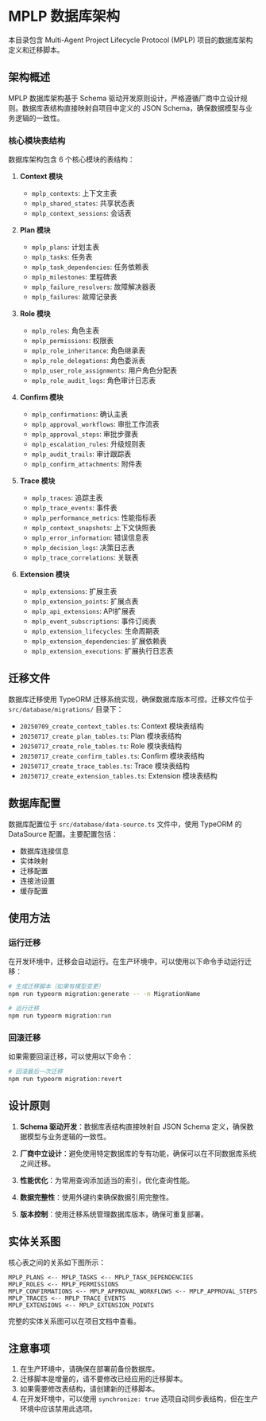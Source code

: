 # MPLP 数据库架构

本目录包含 Multi-Agent Project Lifecycle Protocol (MPLP) 项目的数据库架构定义和迁移脚本。

## 架构概述

MPLP 数据库架构基于 Schema 驱动开发原则设计，严格遵循厂商中立设计规则。数据库表结构直接映射自项目中定义的 JSON Schema，确保数据模型与业务逻辑的一致性。

### 核心模块表结构

数据库架构包含 6 个核心模块的表结构：

1. **Context 模块**
   - `mplp_contexts`: 上下文主表
   - `mplp_shared_states`: 共享状态表
   - `mplp_context_sessions`: 会话表

2. **Plan 模块**
   - `mplp_plans`: 计划主表
   - `mplp_tasks`: 任务表
   - `mplp_task_dependencies`: 任务依赖表
   - `mplp_milestones`: 里程碑表
   - `mplp_failure_resolvers`: 故障解决器表
   - `mplp_failures`: 故障记录表

3. **Role 模块**
   - `mplp_roles`: 角色主表
   - `mplp_permissions`: 权限表
   - `mplp_role_inheritance`: 角色继承表
   - `mplp_role_delegations`: 角色委派表
   - `mplp_user_role_assignments`: 用户角色分配表
   - `mplp_role_audit_logs`: 角色审计日志表

4. **Confirm 模块**
   - `mplp_confirmations`: 确认主表
   - `mplp_approval_workflows`: 审批工作流表
   - `mplp_approval_steps`: 审批步骤表
   - `mplp_escalation_rules`: 升级规则表
   - `mplp_audit_trails`: 审计跟踪表
   - `mplp_confirm_attachments`: 附件表

5. **Trace 模块**
   - `mplp_traces`: 追踪主表
   - `mplp_trace_events`: 事件表
   - `mplp_performance_metrics`: 性能指标表
   - `mplp_context_snapshots`: 上下文快照表
   - `mplp_error_information`: 错误信息表
   - `mplp_decision_logs`: 决策日志表
   - `mplp_trace_correlations`: 关联表

6. **Extension 模块**
   - `mplp_extensions`: 扩展主表
   - `mplp_extension_points`: 扩展点表
   - `mplp_api_extensions`: API扩展表
   - `mplp_event_subscriptions`: 事件订阅表
   - `mplp_extension_lifecycles`: 生命周期表
   - `mplp_extension_dependencies`: 扩展依赖表
   - `mplp_extension_executions`: 扩展执行日志表

## 迁移文件

数据库迁移使用 TypeORM 迁移系统实现，确保数据库版本可控。迁移文件位于 `src/database/migrations/` 目录下：

- `20250709_create_context_tables.ts`: Context 模块表结构
- `20250717_create_plan_tables.ts`: Plan 模块表结构
- `20250717_create_role_tables.ts`: Role 模块表结构
- `20250717_create_confirm_tables.ts`: Confirm 模块表结构
- `20250717_create_trace_tables.ts`: Trace 模块表结构
- `20250717_create_extension_tables.ts`: Extension 模块表结构

## 数据库配置

数据库配置位于 `src/database/data-source.ts` 文件中，使用 TypeORM 的 DataSource 配置。主要配置包括：

- 数据库连接信息
- 实体映射
- 迁移配置
- 连接池设置
- 缓存配置

## 使用方法

### 运行迁移

在开发环境中，迁移会自动运行。在生产环境中，可以使用以下命令手动运行迁移：

```bash
# 生成迁移脚本（如果有模型变更）
npm run typeorm migration:generate -- -n MigrationName

# 运行迁移
npm run typeorm migration:run
```

### 回滚迁移

如果需要回滚迁移，可以使用以下命令：

```bash
# 回滚最后一次迁移
npm run typeorm migration:revert
```

## 设计原则

1. **Schema 驱动开发**：数据库表结构直接映射自 JSON Schema 定义，确保数据模型与业务逻辑的一致性。

2. **厂商中立设计**：避免使用特定数据库的专有功能，确保可以在不同数据库系统之间迁移。

3. **性能优化**：为常用查询添加适当的索引，优化查询性能。

4. **数据完整性**：使用外键约束确保数据引用完整性。

5. **版本控制**：使用迁移系统管理数据库版本，确保可重复部署。

## 实体关系图

核心表之间的关系如下图所示：

```
MPLP_PLANS <-- MPLP_TASKS <-- MPLP_TASK_DEPENDENCIES
MPLP_ROLES <-- MPLP_PERMISSIONS
MPLP_CONFIRMATIONS <-- MPLP_APPROVAL_WORKFLOWS <-- MPLP_APPROVAL_STEPS
MPLP_TRACES <-- MPLP_TRACE_EVENTS
MPLP_EXTENSIONS <-- MPLP_EXTENSION_POINTS
```

完整的实体关系图可以在项目文档中查看。

## 注意事项

1. 在生产环境中，请确保在部署前备份数据库。
2. 迁移脚本是增量的，请不要修改已经应用的迁移脚本。
3. 如果需要修改表结构，请创建新的迁移脚本。
4. 在开发环境中，可以使用 `synchronize: true` 选项自动同步表结构，但在生产环境中应该禁用此选项。 